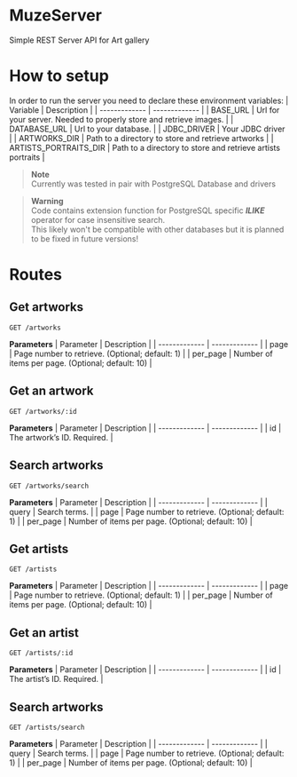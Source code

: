 # MuzeServer
Simple REST Server API for Art gallery

# How to setup
In order to run the server you need to declare these environment variables:
| Variable  | Description |
| ------------- | ------------- |
| BASE_URL | Url for your server. Needed to properly store and retrieve images. |
| DATABASE_URL | Url to your database. |
| JDBC_DRIVER | Your JDBC driver |
| ARTWORKS_DIR | Path to a directory to store and retrieve artworks |
| ARTISTS_PORTRAITS_DIR | Path to a directory to store and retrieve artists portraits |

> **Note**  
> Currently was tested in pair with PostgreSQL Database and drivers

> **Warning** <br/>
> Code contains extension function for PostgreSQL specific ***ILIKE*** operator for case insensitive search.<br/>
> This likely won't be compatible with other databases but it is planned to be fixed in future versions!

# Routes
## Get artworks
```
GET /artworks
```
**Parameters**
| Parameter  | Description |
| ------------- | ------------- |
| page  | Page number to retrieve. (Optional; default: 1)  |
| per_page  | Number of items per page. (Optional; default: 10)  |

## Get an artwork
```
GET /artworks/:id
```
**Parameters**
| Parameter  | Description |
| ------------- | ------------- |
| id  | The artwork’s ID. Required. |

## Search artworks
```
GET /artworks/search
```
**Parameters**
| Parameter  | Description |
| ------------- | ------------- |
| query | Search terms. |
| page  | Page number to retrieve. (Optional; default: 1)  |
| per_page  | Number of items per page. (Optional; default: 10)  |

## Get artists
```
GET /artists
```
**Parameters**
| Parameter  | Description |
| ------------- | ------------- |
| page  | Page number to retrieve. (Optional; default: 1)  |
| per_page  | Number of items per page. (Optional; default: 10)  |

## Get an artist
```
GET /artists/:id
```
**Parameters**
| Parameter  | Description |
| ------------- | ------------- |
| id  | The artist’s ID. Required. |

## Search artworks
```
GET /artists/search
```
**Parameters**
| Parameter  | Description |
| ------------- | ------------- |
| query | Search terms. |
| page  | Page number to retrieve. (Optional; default: 1)  |
| per_page  | Number of items per page. (Optional; default: 10)  |

